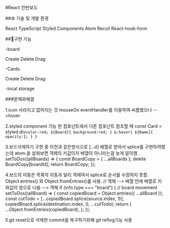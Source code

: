 #React 칸반보드

##⚙️ 기술 및 개발 환경

React
TypeScript
Styled Components
Atom
Recoil
React-hook-form

##🎐구현 기능

-board

Create
Delete
Drag

-Cards

Create
Delete
Drag

-local storage

###문제와해결

1.icon 사라지고 없어지는 것 mouseOn eventHandler를 이용하여 씨름했으나
-->hover

2.styled component 기능
한 컴포넌트에서 다른 컴포넌트 참조할 때
const Card = styled.div`color:red; ${Board}{ background:red; } &:hover{ ${Name}{ opacity:1; } }`

3.보드삭제하기 구현 중
이전과 같은방식으로 [...d]
배열로 받아서 splice를 구현하려했는데
atom.을 살펴보면 객체의 키값이지 배열이 아니라는걸 늦게 알아챔 . setToDos((allBoards) => {
const BoardCopy = { ...allBoards };
delete BoardCopy[boardId];
return BoardCopy;
});

4.보드의 이동은 목록의 이동과 달리 객체여서 splice로 순서를 수정하지 못함.
Object.entries() 와 Object.fromEntries()를 사용.
// 객체 --> 배열 안에 배열로 키와값이 쌍으로 나옴 --> 객체
if (info.type === "board") {
// board movement
setToDos((allBoard) => {
const copiedBoard = Object.entries({ ...allBoard });
const cutTodo = [...copiedBoard.splice(source.index, 1)];
copiedBoard.splice(destination.index, 0, ...cutTodo);
return {
...Object.fromEntries(copiedBoard),
};
});

5.git reset으로 삭제한 commit을 복구하기위해 git reflog기능 사용
